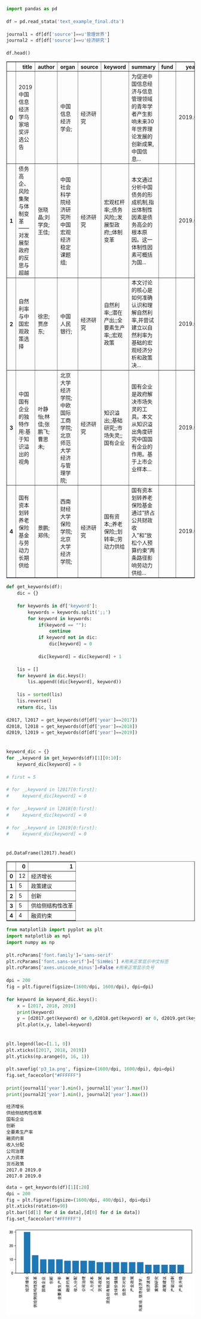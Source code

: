 

```python
import pandas as pd

df = pd.read_stata('text_example_final.dta')

journal1 = df[df['source']==u'管理世界']
journal2 = df[df['source']==u'经济研究']

df.head()
```




<div>
<style scoped>
    .dataframe tbody tr th:only-of-type {
        vertical-align: middle;
    }

    .dataframe tbody tr th {
        vertical-align: top;
    }

    .dataframe thead th {
        text-align: right;
    }
</style>
<table border="1" class="dataframe">
  <thead>
    <tr style="text-align: right;">
      <th></th>
      <th>title</th>
      <th>author</th>
      <th>organ</th>
      <th>source</th>
      <th>keyword</th>
      <th>summary</th>
      <th>fund</th>
      <th>year</th>
      <th>id</th>
    </tr>
  </thead>
  <tbody>
    <tr>
      <th>0</th>
      <td>2019中国信息经济学乌家培奖评选公告</td>
      <td></td>
      <td>中国信息经济学会;</td>
      <td>经济研究</td>
      <td></td>
      <td>为促进中国信息经济与信息管理领域的青年学者产生影响未来30年世界理论发展的创新成果,中国信息...</td>
      <td></td>
      <td>2019.0</td>
      <td>1.0</td>
    </tr>
    <tr>
      <th>1</th>
      <td>债务高企、风险集聚与体制变革——对发展型政府的反思与超越</td>
      <td>张晓晶;刘学良;王佳;</td>
      <td>中国社会科学院经济研究所中国宏观经济稳定课题组;</td>
      <td>经济研究</td>
      <td>宏观杠杆率;;债务风险;;发展型政府;;体制变革</td>
      <td>本文通过分析中国债务的形成机制,指出体制性因素是债务高企的根本原因。这一体制性因素可概括为国...</td>
      <td></td>
      <td>2019.0</td>
      <td>2.0</td>
    </tr>
    <tr>
      <th>2</th>
      <td>自然利率与中国宏观政策选择</td>
      <td>徐忠;贾彦东;</td>
      <td>中国人民银行;</td>
      <td>经济研究</td>
      <td>自然利率;;潜在产出;;全要素生产率;;宏观政策</td>
      <td>本文讨论的核心是如何准确认识和理解自然利率,并尝试建立以自然利率为基础的宏观经济分析和政策决...</td>
      <td></td>
      <td>2019.0</td>
      <td>3.0</td>
    </tr>
    <tr>
      <th>3</th>
      <td>中国国有企业的独特作用:基于知识溢出的视角</td>
      <td>叶静怡;林佳;张鹏飞;曹思未;</td>
      <td>北京大学经济学院;中欧国际工商学院;北京师范大学经济与管理学院;</td>
      <td>经济研究</td>
      <td>知识溢出;;基础研究;;市场失灵;;国有企业</td>
      <td>国有企业是政府解决市场失灵的工具。本文从知识溢出角度研究中国国有企业的作用。基于上市企业样本...</td>
      <td></td>
      <td>2019.0</td>
      <td>4.0</td>
    </tr>
    <tr>
      <th>4</th>
      <td>国有资本划转养老保险基金与劳动力长期供给</td>
      <td>景鹏;郑伟;</td>
      <td>西南财经大学保险学院;北京大学经济学院;</td>
      <td>经济研究</td>
      <td>国有资本;;养老保险;;划转率;;劳动力供给</td>
      <td>国有资本划转养老保险基金通过“挤占公共财政收入”和“放松个人预算约束”两条路径影响劳动力供给...</td>
      <td></td>
      <td>2019.0</td>
      <td>5.0</td>
    </tr>
  </tbody>
</table>
</div>




```python
def get_keywords(df):
    dic = {}

    for keywords in df['keyword']:
        keywords = keywords.split(';;')
        for keyword in keywords:
            if(keyword == ""):
                continue
            if keyword not in dic:
                dic[keyword] = 0

            dic[keyword] = dic[keyword] + 1

    lis = []
    for keyword in dic.keys():
        lis.append((dic[keyword], keyword))

    lis = sorted(lis)
    lis.reverse()
    return dic, lis

d2017, l2017 = get_keywords(df[df['year']==2017])
d2018, l2018 = get_keywords(df[df['year']==2018])
d2019, l2019 = get_keywords(df[df['year']==2019])


keyword_dic = {}
for _,keyword in get_keywords(df)[1][0:10]:
    keyword_dic[keyword] = 0

# first = 5

# for _,keyword in l2017[0:first]:
#     keyword_dic[keyword] = 0

# for _,keyword in l2018[0:first]:
#     keyword_dic[keyword] = 0
    
# for _,keyword in l2019[0:first]:
#     keyword_dic[keyword] = 0
    

pd.DataFrame(l2017).head()
```




<div>
<style scoped>
    .dataframe tbody tr th:only-of-type {
        vertical-align: middle;
    }

    .dataframe tbody tr th {
        vertical-align: top;
    }

    .dataframe thead th {
        text-align: right;
    }
</style>
<table border="1" class="dataframe">
  <thead>
    <tr style="text-align: right;">
      <th></th>
      <th>0</th>
      <th>1</th>
    </tr>
  </thead>
  <tbody>
    <tr>
      <th>0</th>
      <td>12</td>
      <td>经济增长</td>
    </tr>
    <tr>
      <th>1</th>
      <td>5</td>
      <td>政策建议</td>
    </tr>
    <tr>
      <th>2</th>
      <td>5</td>
      <td>创新</td>
    </tr>
    <tr>
      <th>3</th>
      <td>5</td>
      <td>供给侧结构性改革</td>
    </tr>
    <tr>
      <th>4</th>
      <td>4</td>
      <td>融资约束</td>
    </tr>
  </tbody>
</table>
</div>




```python
from matplotlib import pyplot as plt
import matplotlib as mpl
import numpy as np

plt.rcParams['font.family']='sans-serif' 
plt.rcParams['font.sans-serif']=['SimHei'] #用来正常显示中文标签
plt.rcParams['axes.unicode_minus']=False #用来正常显示负号

dpi = 200
fig = plt.figure(figsize=(1600/dpi, 1600/dpi), dpi=dpi)

for keyword in keyword_dic.keys():
    x = [2017, 2018, 2019]
    print(keyword)
    y = [d2017.get(keyword) or 0,d2018.get(keyword) or 0, d2019.get(keyword) or 0]
    plt.plot(x,y, label=keyword)


plt.legend(loc=[1.1, 0])
plt.xticks([2017, 2018, 2019])
plt.yticks(np.arange(0, 16, 1))
    
plt.savefig('p3_1a.png', figsize=(1600/dpi, 1600/dpi), dpi=dpi)
fig.set_facecolor("#FFFFFF")

print(journal1['year'].min(), journal1['year'].max())
print(journal2['year'].min(), journal2['year'].max())
```

    经济增长
    供给侧结构性改革
    国有企业
    创新
    全要素生产率
    融资约束
    收入分配
    公司治理
    人力资本
    货币政策
    2017.0 2019.0
    2017.0 2019.0



```python
data = get_keywords(df)[1][:20]
dpi = 200
fig = plt.figure(figsize=(1600/dpi, 400/dpi), dpi=dpi)
plt.xticks(rotation=90)
plt.bar([d[1] for d in data],[d[0] for d in data])
fig.set_facecolor("#FFFFFF")
```


![png](output_3_0.png)

